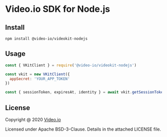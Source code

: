 # Video.io SDK for Node.js

Install
-------

    npm install @video-io/videokit-nodejs

Usage
-----

```javascript
const { VKitClient } = require('@video-io/videokit-nodejs')

const vkit = new VKitClient({
  appSecret: 'YOUR_APP_TOKEN'
})

const { sessionToken, expiresAt, identity } = await vkit.getSessionToken('END_USER_ID')

```

License
-------

Copyright @ 2020 [Video.io](https://video.io)

Licensed under Apache BSD-3-Clause.  Details in the attached LICENSE
file.
